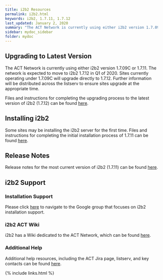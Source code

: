 ```yaml
---
title: i2b2 Resources
permalink: i2b2.html
keywords: i2b2, 1.7.11, 1.7.12
last_updated: January 2, 2020
summary: "The ACT Network is currently using either i2b2 version 1.7.09C (Waves 1-4) or 1.7.11 (Wave 5). Version 1.7.12 is currently being tested with SHRINE 2.0. Once this testing is complete, the network will move to i2b2 1.7.12 in Q1 of 2020. Sites currently operating under 1.7.09C will upgrade directly to 1.7.12."
sidebar: mydoc_sidebar
folder: mydoc
---
```


## Upgrading to Latest Version
The ACT Network is currently using either i2b2 version 1.7.09C or 1.7.11. The network is expected to move to i2b2 1.7.12 in Q1 of 2020. Sites currently operating under 1.7.09C will upgrade directly to 1.7.12. Further information will be distributed across the listserv to ensure sites upgrade at the appropriate time.

Files and instructions for completing the upgrading process to the latest version of i2b2 (1.7.12) can be found [here](https://community.i2b2.org/wiki/display/RM/Upgrade+to+latest+version).

## Installing i2b2
Some sites may be installing the i2b2 server for the first time. Files and instructions for completing the initial installation process of 1.7.11 can be found [here](https://community.i2b2.org/wiki/display/getstarted/i2b2+Installation+Guide).

## Release Notes
Release notes for the most current version of i2b2 (1.7.11) can be found [here](https://www.i2b2.org/software/releaseNotes_current.pdf).

## i2b2 Support
### Installation Support
Please click [here](https://groups.google.com/forum/#!forum/i2b2-install-help) to navigate to the Google group that focuses on i2b2 installation support. 

### i2b2 ACT Wiki
i2b2 has a Wiki dedicated to the ACT Network, which can be found [here](https://community.i2b2.org/wiki/display/ACT/Accrual+to+Clinical+Trials+i2b2+Community+Wiki).

### Additional Help
Additional help resources, including the ACT Jira page, listserv, and key contacts can be found [here](https://github.com/dbmi-pitt/ACT-Network/wiki/Help).

{% include links.html %}
